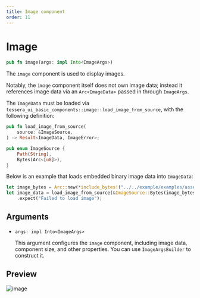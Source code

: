 ```yaml
---
title: Image component
order: 11
---
```


# Image

```rust
pub fn image(args: impl Into<ImageArgs>)
```

The `image` component is used to display images.

Notably, the `image` component itself does not own image data; instead it references image data via an `Arc<ImageData>` passed in through `ImageArgs`.

The `ImageData` must be loaded via `tessera_ui_basic_components::image::load_image_from_source`, with the following definition:

```rust
pub fn load_image_from_source(
    source: &ImageSource,
) -> Result<ImageData, ImageError>;

pub enum ImageSource {
    Path(String),
    Bytes(Arc<[u8]>),
}
```

Below is an example that loads embedded binary image data into `ImageData`:

```rust
let image_bytes = Arc::new(*include_bytes!("../../example/examples/assets/scarlet_ut.jpg"));
let image_data = load_image_from_source(&ImageSource::Bytes(image_bytes))
    .expect("Failed to load image");
```

## Arguments

- `args: impl Into<ImageArgs>`

  This argument configures the `image` component, including image data, component size, and other properties. You can use `ImageArgsBuilder` to construct it.

## Preview

![image](/image_example.png)
